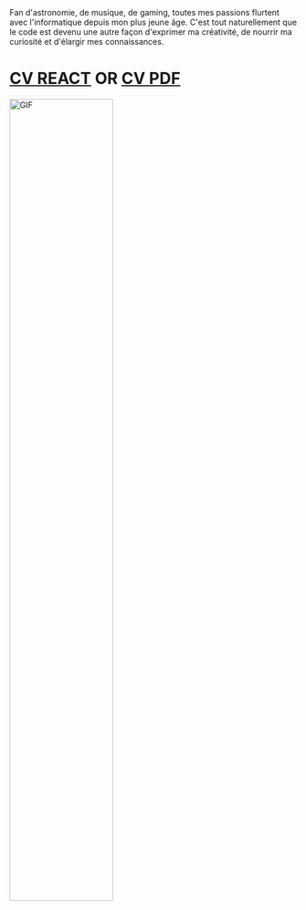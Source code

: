 
  <div>Fan d'astronomie, de musique, de gaming, toutes mes passions flurtent avec l'informatique depuis mon plus jeune âge.
  C'est tout naturellement que le code est devenu une autre façon d'exprimer ma créativité, de nourrir ma curiosité et d'élargir mes connaissances.</div>
 
  

 
 
 # [CV REACT](https://moncv-8b19f.web.app/)  OR  [CV PDF](https://drive.google.com/file/d/1YIvU-GOBv5zstkV4dA0BA21VbG9u18k6/view?usp=sharing)
 
  <img align="center" width="60%" alt="GIF" src="https://c.tenor.com/qp5VLQ9Cg24AAAAC/it-crowd-on-fire.gif"></img> 
 
 
 
 
  
 

<!--
**GUZZLER13/GUZZLER13** is a ✨ _special_ ✨ repository because its `README.md` (this file) appears on your GitHub profile.

Here are some ideas to get you started:

- 🔭 I’m currently working on ...
- 🌱 I’m currently learning ...
- 👯 I’m looking to collaborate on ...
- 🤔 I’m looking for help with ...
- 💬 Ask me about ...
- 📫 How to reach me: ...
- 😄 Pronouns: ...
- ⚡ Fun fact: ...
-->
